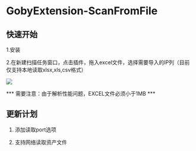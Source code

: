 # GobyExtension-ScanFromFile

## 快速开始

1.安装

2.在新建扫描任务窗口，点击插件，拖入excel文件，选择需要导入的IP列（目前仅支持本地读取xlsx,xls,csv格式）

![](https://picbed-3fst.oss-cn-shanghai.aliyuncs.com/ScanFromFile-demo.gif)

  *** 需要注意：由于解析性能问题，EXCEL文件必须小于1MB ***

## 更新计划
1. 添加读取port选项

2. 支持网络读取资产文件